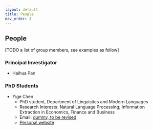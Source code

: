 ```yaml
---
layout: default
title: People
nav_order: 3
---
```


## People

\[TODO a list of group members, see examples as follow\]

### Principal Investigator

* Haihua Pan

### PhD Students

* Yige Chen
  * PhD student, Department of Linguistics and Modern Languages
  * Research Interests: Natural Language Processing; Information Extraction in Economics, Finance and Business 
  * Email: [dummy, to be revised](https://cuhksemantics.github.io/)
  * [Personal website](https://lukeyigechen.github.io/)
